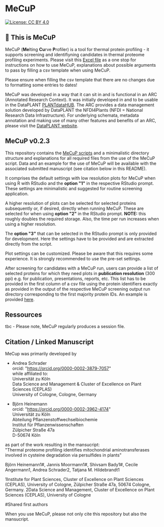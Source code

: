 # MeCuP

[![License: CC BY 4.0](https://img.shields.io/badge/License-CC_BY_4.0-lightgrey.svg)](https://creativecommons.org/licenses/by/4.0/)

## 👋 This is MeCuP

MeCuP (**Me**lting **Cu**rve **P**rofiler) is a tool for thermal protein profiling - it supports screening and identifiyning candidates in thermal proteome profiling experiments.
Please visit this [Excel file](./ressources/MeCuP_Arguments_EXPLAINED.xlsx) as a one stop for instructions on how to use MeCuP, explanations about possible arguments to pass by filling a csv template when using MeCuP.

Please ensure when filling the csv template that there are no changes due to formatting some entries to dates!

MeCuP was developed in a way that it can sit in and is functional in an ARC (Annotated Research Context). It was initially developed in and to be usable in the DataPLANT [PLANTdataHUB](https://onlinelibrary.wiley.com/doi/full/10.1111/tpj.16474). The ARC provides a data management solution developed by DataPLANT the NFDI4Plants (NFDI = National Research Data Infrastructure). For underlying schemata, metadata annotation and making use of many other features and benefits of an ARC, please visit the [DataPLANT website](https://www.nfdi4plants.org/).

## MeCuP v0.2.3
This repository contains the [MeCuP scripts](./workflows/README.md) and a minimalistic directory structure and explanations for all required files from the use of the MeCuP script. Data and an example for the use of MeCuP will be available with the associated submitted manuscript (see citation below in this README).  

It comprises the default settings with low resolution plots for MeCuP when using R with RStudio and the **option "1"** in the respective RStudio prompt. These settings are minimalistic and suggested for routine screening application.  

A higher resolution of plots can be selected for selected proteins subsequently or, if desired, directly when running MeCuP. These are selected for when using **option "2"** in the RStudio prompt. **NOTE:** this roughly doubles the required storage. Also, the time per run increases when using a higher resolution.

The **option "3"** that can be selected in the RStudio prompt is only provided for development. Here the settings have to be provided and are extracted directly from the script.

Plot settings can be customized. Please be aware that this requires some experience. It is strongly recommended to use the pre-set settings.

After screening for candidates with a MeCuP run, users can provide a list of selected proteins for which they need plots in **publication resolution** (300 ppi) e.g. for publication, presentations, reports, etc. This list has to be provided in the first column of a csv file using the protein identifiers exactly as provided in the output of the respective MeCuP screening output run directory corresponding to the first majority protein IDs. An example is provided [here](./assays/MY_ASSAY_NAME/protocols/selectedPROTEINS300ppi.csv).
  
## Ressources
tbc - Please note, MeCuP regularly produces a session file.

## Citation / Linked Manuscript

MeCup was primarily developed by

- Andrea Schrader  
  orcid: "https://orcid.org/0000-0002-3879-7057"  
  while affiliated to:  
  Universität zu Köln  
  Data Science and Management & Cluster of Excellence on Plant Sciences (CEPLAS)  
  University of Cologne, Cologne, Germany  
  
- Björn Heinemann  
  orcid: "https://orcid.org/0000-0002-3962-4174"  
  Universität zu Köln  
  Abteilung Pflanzenstoffwechselbiochemie  
  Institut für Pflanzenwissenschaften  
  Zülpicher Straße 47a  
  D-50674 Köln  

as part of the work resulting in the mansucript:   
"Thermal proteome profiling identifies mitochondrial aminotransferases involved in cysteine degradation via persulfides in plants"  

Björn Heinemann1#, Jannis Moormann1#, Shivsam Bady1#, Cecile Angermann1, Andrea Schrader2, Tatjana M. Hildebrandt1  

1Institute for Plant Sciences, Cluster of Excellence on Plant Sciences (CEPLAS), University of Cologne, Zülpicher Straße 47a, 50674 Cologne, Germany. 
2Data Science and Management, Cluster of Excellence on Plant Sciences (CEPLAS), University of Cologne  

#Shared first authors  

When you use MeCuP, please not only cite this repository but also the mansucript.  
